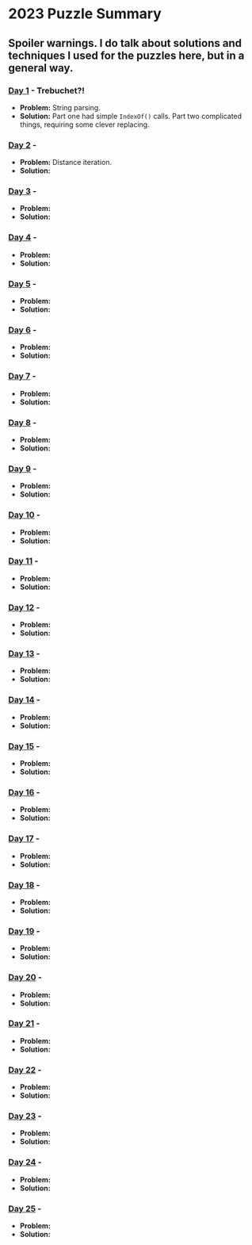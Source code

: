 # 2023 Puzzle Summary 
## Spoiler warnings. I do talk about solutions and techniques I used for the puzzles here, but in a general way.

### [Day 1](Day%2001) - Trebuchet?!
- **Problem:** String parsing. 
- **Solution:** Part one had simple `IndexOf()` calls. Part two complicated things, requiring some clever replacing.

### [Day 2](Day%2002) - 
- **Problem:** Distance iteration. 
- **Solution:** 

### [Day 3](Day%2003) - 
- **Problem:** 
- **Solution:** 

### [Day 4](Day%2004) - 
- **Problem:** 
- **Solution:** 

### [Day 5](Day%2005) - 
- **Problem:** 
- **Solution:** 

### [Day 6](Day%2006) - 
- **Problem:** 
- **Solution:** 

### [Day 7](Day%2007) - 
- **Problem:** 
- **Solution:** 

### [Day 8](Day%2008) - 
- **Problem:** 
- **Solution:** 

### [Day 9](Day%2009) - 
- **Problem:** 
- **Solution:** 

### [Day 10](Day%2010) -
- **Problem:** 
- **Solution:** 

### [Day 11](Day%2011) -
- **Problem:** 
- **Solution:** 

### [Day 12](Day%2012) -
- **Problem:** 
- **Solution:** 

### [Day 13](Day%2013) -
- **Problem:** 
- **Solution:** 

### [Day 14](Day%2014) -
- **Problem:** 
- **Solution:** 

### [Day 15](Day%2015) -
- **Problem:** 
- **Solution:** 

### [Day 16](Day%2016) -
- **Problem:** 
- **Solution:** 

### [Day 17](Day%2017) -
- **Problem:** 
- **Solution:** 

### [Day 18](Day%2018) -
- **Problem:** 
- **Solution:**

### [Day 19](Day%2019) -
- **Problem:**
- **Solution:**

### [Day 20](Day%2020) -
- **Problem:**
- **Solution:**

### [Day 21](Day%2021) -
- **Problem:**
- **Solution:**

### [Day 22](Day%2022) -
- **Problem:**
- **Solution:**

### [Day 23](Day%2023) -
- **Problem:** 
- **Solution:**

### [Day 24](Day%2024) -
- **Problem:**
- **Solution:**

### [Day 25](Day%2025) -
- **Problem:**
- **Solution:**